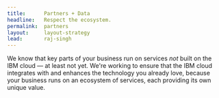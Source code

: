 ```yaml
---
title:      Partners + Data
headline:   Respect the ecosystem.
permalink:  partners
layout:     layout-strategy
lead:       raj-singh
---
```


We know that key parts of your business run on services _not_ built on the IBM cloud &mdash; at least not yet. We're working to ensure that the IBM cloud integrates with and enhances the technology you already love, because your business runs on an ecosystem of services, each providing its own unique value.